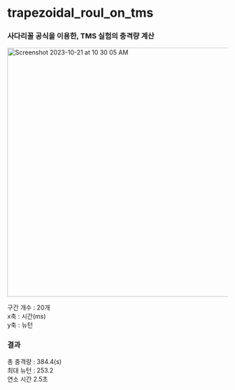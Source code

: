 # trapezoidal_roul_on_tms

### 사다리꼴 공식을 이용한, TMS 실험의 충격량 계산

<img width="570" alt="Screenshot 2023-10-21 at 10 30 05 AM" src="https://github.com/taeseokyang/trapezoidal_roul_on_tms/assets/136783693/62657e7a-d5f6-4162-b53b-dcbdd376364a">


구간 개수 : 20개 <br/>
x축 : 시간(ms) <br/>
y축 : 뉴턴 <br/>

### 결과
총 충격량 : 384.4(s) <br/>
최대 뉴턴 : 253.2 <br/>
연소 시간 2.5초 <br/>
